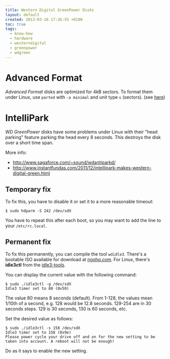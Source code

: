 ```yaml
---
title: Western Digital GreenPower Disks
layout: default
created: 2013-03-16 17:26:55 +0100
toc: true
tags:
  - know-how
  - hardware
  - westerndigital
  - greenpower
  - wdgreen
---
```

Advanced Format
===============

*Advanced Format* disks are optimized for 4kB sectors. To format them under Linux, use `parted` with `-a minimal` and unit type `s` (sectors). (see [here](http://wdc.custhelp.com/app/answers/detail/a_id/5655))


IntelliPark
===========

*WD GreenPower* disks have some problems under Linux with their "head parking" feature parking the head every 8 seconds. This destroys the disk over a short time span.

More info:

* http://www.sagaforce.com/~sound/wdantiparkd/
* http://www.instantfundas.com/2011/12/intellipark-makes-western-digital-green.html


Temporary fix
-------------

To fix this, you have to disable it or set it to a more reasonable timeout:

```
$ sudo hdparm -S 242 /dev/sdX
```

You have to repeat this after each boot, so you may want to add the line to your `/etc/rc.local`.


Permanent fix
-------------

To fix this permanently, you can compile the tool `wdidle3`. There's a bootable ISO available for download at [ngohq.com](http://www.ngohq.com/news/19805-critical-design-flaw-found-in-wd-caviar-green-hdds.html).
For Linux, there's **idle3ctl** from the [idle3-tools](http://idle3-tools.sf.net/).

You can display the current value with the following command:

```
$ sudo ./idle3ctl -g /dev/sdX
Idle3 timer set to 80 (0x50)
```

The value 80 means 8 seconds (default). From 1-128, the values mean 1/10th of a second, e.g. 128 would be 12.8 seconds. 129-254 are in 30 seconds steps. 129 is 30 seconds, 130 is 60 seconds, etc.

Set the desired value as follows:

```
$ sudo ./idle3ctl -s 158 /dev/sdX
Idle3 timer set to 158 (0x9e)
Please power cycle your drive off and on for the new setting to be taken into account. A reboot will not be enough!
```

Do as it says to enable the new setting.

